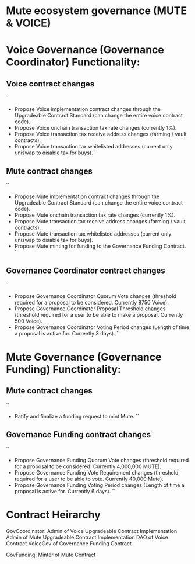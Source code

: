 # Mute ecosystem governance (MUTE & VOICE)


# Voice Governance (Governance Coordinator) Functionality:

## Voice contract changes
``
- Propose Voice implementation contract changes through the Upgradeable Contract Standard (can change the entire voice contract code).
- Propose Voice onchain transaction tax rate changes (currently 1%).
- Propose Voice transaction tax receive address changes (farming / vault contracts).
- Propose Voice transaction tax whitelisted addresses (current only uniswap to disable tax for buys).
``

## Mute contract changes
``
- Propose Mute implementation contract changes through the Upgradeable Contract Standard (can change the entire voice contract code).
- Propose Mute onchain transaction tax rate changes (currently 1%).
- Propose Mute transaction tax receive address changes (farming / vault contracts).
- Propose Mute transaction tax whitelisted addresses (current only uniswap to disable tax for buys).
- Propose Mute minting for funding to the Governance Funding Contract.
``

## Governance Coordinator contract changes
``
- Propose Governance Coordinator Quorum Vote changes (threshold required for a proposal to be considered. Currently 8750 Voice).
- Propose Governance Coordinator Proposal Threshold changes (threshold required for a user to be able to make a proposal. Currently 500 Voice).
- Propose Governance Coordinator Voting Period changes (Length of time a proposal is active for. Currently 3 days).
``

# Mute Governance (Governance Funding) Functionality:

## Mute contract changes
``
- Ratify and finalize a funding request to mint Mute.
``

## Governance Funding contract changes
``
- Propose Governance Funding Quorum Vote changes (threshold required for a proposal to be considered. Currently 4,000,000 MUTE).
- Propose Governance Funding Vote Requirement changes (threshold required for a user to be able to vote. Currently 40,000 Mute).
- Propose Governance Funding Voting Period changes (Length of time a proposal is active for. Currently 6 days).
``


# Contract Heirarchy

GovCoordinator:
Admin of Voice Upgradeable Contract Implementation
Admin of Mute Upgradeable Contract Implementation
DAO of Voice Contract
VoiceGov of Governance Funding Contract

GovFunding:
Minter of Mute Contract
